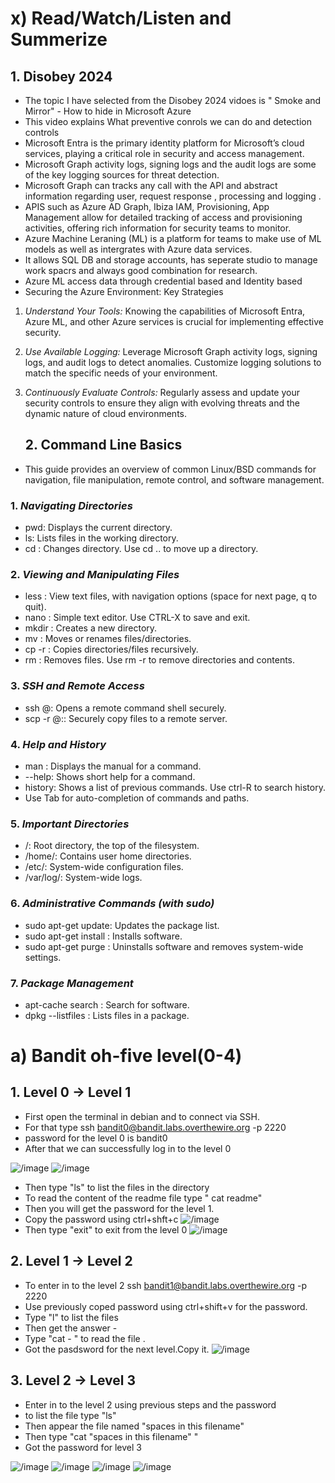 # x)  Read/Watch/Listen and Summerize

## 1. **Disobey 2024**
   
   - The topic I have selected from the Disobey 2024 vidoes is " Smoke and Mirror" - How to hide in Microsoft Azure
   - This video explains What preventive conrols we can do and detection controls
   - Microsoft Entra is the primary identity platform for Microsoft’s cloud services, playing a critical role in security and access management.
   - Microsoft Graph activity logs, signing logs and the audit logs are some of the key logging sources for threat detection.
   - Microsoft Graph can tracks any call with the API and abstract information regarding user, request response , processing and logging .
   - APIS such as Azure AD Graph, Ibiza IAM, Provisioning, App Management allow for detailed tracking of access and provisioning activities, offering rich information for security teams to 
     monitor.
   - Azure Machine Leraning (ML) is a platform for teams to make use of ML models as well as intergrates with Azure data services.
   - It allows SQL DB and storage accounts, has seperate studio to manage work spacrs and always good combination for research.
   - Azure ML access data through credential based and Identity based
   - Securing the Azure Environment: Key Strategies

1. *Understand Your Tools:* Knowing the capabilities of Microsoft Entra, Azure ML, and other Azure services is crucial for implementing effective security.
2. *Use Available Logging:* Leverage Microsoft Graph activity logs, signing logs, and audit logs to detect anomalies. Customize logging solutions to match the specific needs of your environment.
3. *Continuously Evaluate Controls:* Regularly assess and update your security controls to ensure they align with evolving threats and the dynamic nature of cloud environments.

   ## 2. **Command Line Basics**
- This guide provides an overview of common Linux/BSD commands for navigation, file manipulation, remote control, and software management.
    
### 1. ***Navigating Directories***
- pwd: Displays the current directory.
- ls: Lists files in the working directory.
- cd <directory>: Changes directory. Use cd .. to move up a directory.
    
 ### 2. ***Viewing and Manipulating Files***
- less <file>: View text files, with navigation options (space for next page, q to quit).
- nano <file>: Simple text editor. Use CTRL-X to save and exit.
- mkdir <directory>: Creates a new directory.
- mv <source> <destination>: Moves or renames files/directories.
- cp -r <source> <destination>: Copies directories/files recursively.
- rm <file>: Removes files. Use rm -r <directory> to remove directories and contents.
      
### 3. ***SSH and Remote Access***
- ssh <user>@<server>: Opens a remote command shell securely.
- scp -r <source> <user>@<server>:<destination>: Securely copy files to a remote server.

### 4. ***Help and History***
- man <command>: Displays the manual for a command.
- <command> --help: Shows short help for a command.
- history: Shows a list of previous commands. Use ctrl-R to search history.
- Use Tab for auto-completion of commands and paths.
       
### 5. ***Important Directories***
- /: Root directory, the top of the filesystem.
- /home/: Contains user home directories.
- /etc/: System-wide configuration files.
- /var/log/: System-wide logs.
        
### 6. ***Administrative Commands (with sudo)***
- sudo apt-get update: Updates the package list.
- sudo apt-get install <package>: Installs software.
- sudo apt-get purge <package>: Uninstalls software and removes system-wide settings.
           
### 7. ***Package Management***
- apt-cache search <keyword>: Search for software.
- dpkg --listfiles <package>: Lists files in a package.

# a) **Bandit oh-five level(0-4)**

## 1. **Level 0 -> Level 1**

- First open the terminal in debian and to connect via SSH.
- For that type ssh bandit0@bandit.labs.overthewire.org -p 2220
- password for the level 0 is bandit0
- After that we can successfully log in to the level 0 

![/image](https://github.com/RuwaniW/Informarion-Security/blob/main/images/1.png)
![/image](https://github.com/RuwaniW/Informarion-Security/blob/main/images/2.png)
- Then type "ls" to list the files in the directory
- To read the content of the readme file type " cat readme"
- Then you will get the password for the level 1.
- Copy the password using ctrl+shft+c
![/image](https://github.com/RuwaniW/Informarion-Security/blob/main/images/3.png)
- Then type "exit" to exit from the level 0
![/image](https://github.com/RuwaniW/Informarion-Security/blob/main/images/4.png)

## 2. **Level 1 -> Level 2**

- To enter in to the level 2  ssh bandit1@bandit.labs.overthewire.org -p 2220
- Use previously coped password using ctrl+shift+v  for the password.
- Type "l" to list the files
- Then get the answer -
- Type "cat - " to read the file .
- Got the pasdsword for the next level.Copy it.
![/image](https://github.com/RuwaniW/Informarion-Security/blob/main/images/5.png)

## 3. **Level 2 -> Level 3**

- Enter in to the level 2 using previous steps and the password
- to list the file type "ls"
- Then appear the file named "spaces in this filename"
- Then type "cat "spaces in this filename" "
- Got the password for level 3

![/image](https://github.com/RuwaniW/Informarion-Security/blob/main/images/6.png)
![/image](https://github.com/RuwaniW/Informarion-Security/blob/main/images/7.png)
![/image](https://github.com/RuwaniW/Informarion-Security/blob/main/images/8.png)
![/image](https://github.com/RuwaniW/Informarion-Security/blob/main/images/9.png)



     
   
